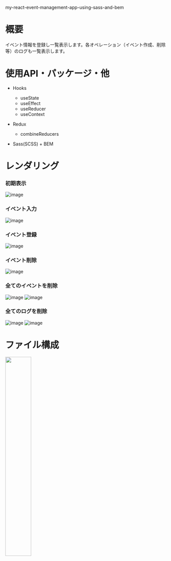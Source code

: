 my-react-event-management-app-using-sass-and-bem

# 概要

イベント情報を登録し一覧表示します。各オペレーション（イベント作成、削除等）のログも一覧表示します。

# 使用API・パッケージ・他

- Hooks
  - useState
  - useEffect
  - useReducer
  - useContext

- Redux
  - combineReducers

- Sass(SCSS) + BEM

# レンダリング

### 初期表示
![image](https://user-images.githubusercontent.com/59589496/106088123-b10f6000-6168-11eb-9ce4-58bb737d4f35.png)

### イベント入力
![image](https://user-images.githubusercontent.com/59589496/106088407-3d218780-6169-11eb-8eb2-dae179f10ec1.png)

### イベント登録
![image](https://user-images.githubusercontent.com/59589496/106088478-60e4cd80-6169-11eb-9817-b6fbe808cdc7.png)

### イベント削除
![image](https://user-images.githubusercontent.com/59589496/106088713-c89b1880-6169-11eb-83c5-7a20269a5af1.png)

### 全てのイベントを削除
![image](https://user-images.githubusercontent.com/59589496/106088839-0bf58700-616a-11eb-95e5-0b9d821bb773.png)
![image](https://user-images.githubusercontent.com/59589496/106088919-33e4ea80-616a-11eb-880b-2ed2024b2511.png)

### 全てのログを削除
![image](https://user-images.githubusercontent.com/59589496/106088972-51b24f80-616a-11eb-8cc1-a49c4fbffe5e.png)
![image](https://user-images.githubusercontent.com/59589496/106088992-5d057b00-616a-11eb-87af-041870125590.png)


# ファイル構成

<img src="https://user-images.githubusercontent.com/59589496/106089101-9f2ebc80-616a-11eb-9012-bba796230c39.png" width="40%">

